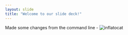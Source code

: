```yaml
---
layout: slide
title: "Welcome to our slide deck!"
---
```

Made some changes from the command line - 
![inflatocat](https://octodex.github.com/images/jenktocat.jpg)

